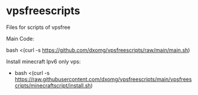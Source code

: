 # vpsfreescripts
Files for scripts of vpsfree

Main Code:

bash <(curl -s https://github.com/dxomg/vpsfreescripts/raw/main/main.sh)



Install minecraft Ipv6 only vps:

- bash <(curl -s https://raw.githubusercontent.com/dxomg/vpsfreescripts/main/vpsfreescripts/minecraftscript/install.sh)
